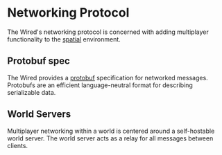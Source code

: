 # Networking Protocol

The Wired's networking protocol is concerned with adding multiplayer functionality to the [spatial](../spatial) environment.

## Protobuf spec

The Wired provides a [protobuf](https://protobuf.dev/) specification for networked messages.
Protobufs are an efficient language-neutral format for describing serializable data.

## World Servers

Multiplayer networking within a world is centered around a self-hostable world server.
The world server acts as a relay for all messages between clients.
